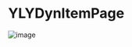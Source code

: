 # YLYDynItemPage

![image](https://github.com/cantry100/YLYDynItemPage/raw/master/README_Resource/example.png)
